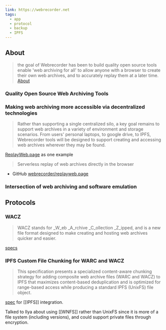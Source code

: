 ```yaml
---
link: https://webrecorder.net
tags:
  - app
  - protocol
  - backup
  - IPFS
---
```

## About

> the goal of Webrecorder has been to build quality open source tools enable 'web archiving for all' to allow anyone with a browser to create their own web archives, and to accurately replay them at a later time.
> [About](https://webrecorder.net/about)

### Quality Open Source Web Archiving Tools

### Making web archiving more accessible via decentralized technologies

> Rather than supporting a single centralized silo, a key goal remains to support web archives in a variety of environment and storage scenarios. From users' personal laptops, to google drive, to IPFS, Webrecorder tools will be designed to support creating and accessing web archives wherever they may be found.

[ReplayWeb.page](https///replayweb.page) as one example
> Serverless replay of web archives directly in the browser
* GitHub [webrecorder/replayweb.page](https://github.com/webrecorder/replayweb.page)
### Intersection of web archiving and software emulation

## Protocols

### WACZ

> WACZ stands for _W_eb _A_rchive _C_ollection _Z_ipped, and is a new file format designed to make creating and hosting web archives quicker and easier.

[specs](https://github.com/webrecorder/specs)

### IPFS Custom File Chunking for WARC and WACZ

> This specification presents a specialized content-aware chunking strategy for adding composite web archive files (WARC and WACZ) to IPFS that maximizes content-based deduplication and is optimized for range-based access while producing a standard IPFS (UnixFS) file object.

[spec](https://github.com/webrecorder/specs/blob/main/wacz-ipfs/latest/index.md) for [[IPFS]] integration.

Talked to Ilya about using [[WNFS]] rather than UnixFS since it is more of a file system (including versions), and could support private files through encryption.
